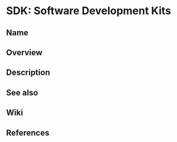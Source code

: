 # SDK: Software Development Kits

## Name

## Overview

## Description

## See also

## Wiki

## References
